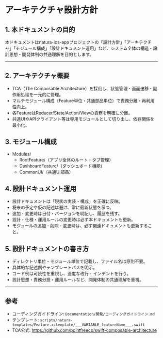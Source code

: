 # アーキテクチャ設計方針

## 1. 本ドキュメントの目的
本ドキュメントはnatura-ios-appプロジェクトの「設計方針」「アーキテクチャ」「モジュール構成」「設計ドキュメント運用」など、システム全体の構造・設計思想・開発体制の共通理解を目的とします。

---

## 2. アーキテクチャ概要
- TCA（The Composable Architecture）を採用し、状態管理・画面遷移・副作用処理を一元的に管理。
- マルチモジュール構成（Feature単位・共通部品単位）で責務分離・再利用性向上。
- 各FeatureはReducer/State/Action/Viewの責務を明確に分離。
- 共通UIやAPIクライアント等は専用モジュールとして切り出し、依存関係を最小化。

## 3. モジュール構成
- Modules/
    - RootFeature/（アプリ全体のルート・タブ管理）
    - DashboardFeature/（ダッシュボード機能）
    - CommonUI/（共通UI部品）

## 4. 設計ドキュメント運用
- 設計ドキュメントは「現状の実装・構成」を正確に反映。
- 将来の予定や仮の記述は避け、常に最新状態を保つ。
- 追加・変更時は日付・バージョンを明記し、履歴を残す。
- 設計・仕様・運用ルールの変更時は必ず本ドキュメントも更新。
- モジュールの追加・削除・変更時は、必ず関連ドキュメントも更新すること。

## 5. 設計ドキュメントの書き方
- ディレクトリ単位・モジュール単位で記載し、ファイル名は原則不要。
- 具体的な記述例やテンプレートパスを明示。
- コード例は可読性を重視し、適度な改行・インデントを行う。
- 設計思想・責務分担・運用ルールなど、開発体制の共通理解を重視。

---

## 参考
- コーディングガイドライン: `Documentation/開発/コーディングガイドライン.md`
- テンプレート: `scripts/natura-templates/Feature.xctemplate/___VARIABLE_featureName___.swift`
- TCA公式: https://github.com/pointfreeco/swift-composable-architecture

